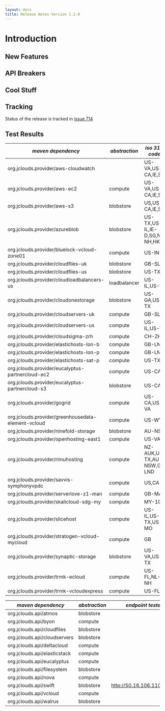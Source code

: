 ```yaml
---
layout: docs
title: Release Notes Version 1.2.0
---
```


# Introduction 

## New Features

## API Breakers

## Cool Stuff

## Tracking

Status of the release is tracked in [issue 714](http://code.google.com/p/jclouds/issues/detail?id=714)

## Test Results 

|  *maven dependency* |  *abstraction* |  *iso 3166 codes* |  *result* |  *notes* | 
|---------------------|----------------|-------------------|-----------|----------|
| org.jclouds.provider/aws-cloudwatch| | US-VA,US-CA,IE,SG| [1/1](/documentation/releasenotes/1.2.0-output/aws-cloudwatch.txt)| |
| org.jclouds.provider/aws-ec2| compute| US-VA,US-CA,IE,SG| [144/145](/documentation/releasenotes/1.2.0-output/aws-ec2.txt)| [failures](/documentation/releasenotes/1.2.0-output/aws-ec2-failures.txt)|
| org.jclouds.provider/aws-s3| blobstore| US,US-CA,IE,SG| [101/102](/documentation/releasenotes/1.2.0-output/aws-s3.txt)| [failures](/documentation/releasenotes/1.2.0-output/aws-s3-failures.txt)|
| org.jclouds.provider/azureblob| blobstore| US-TX,US-IL,IE-D,SG,NL-NH,HK| [pass 94/96](/documentation/releasenotes/1.2.0-output/azureblob.txt)| [failures](/documentation/releasenotes/1.2.0-output/azureblob-failures.txt)|
| org.jclouds.provider/bluelock-vcloud-zone01| compute| US-IN| [139/139](/documentation/releasenotes/1.2.0-output/bluelock-vcloud-zone01.txt)| |
| org.jclouds.provider/cloudfiles-uk| blobstore| GB-SLG| pending| |
| org.jclouds.provider/cloudfiles-us| blobstore| US-TX| [90/90](/documentation/releasenotes/1.2.0-output/cloudfiles-us.txt)| |
| org.jclouds.provider/cloudloadbalancers-us| loadbalancer| US-IL,US-TX| pending| |
| org.jclouds.provider/cloudonestorage| blobstore| US-GA,US-TX| [63/65](/documentation/releasenotes/1.2.0-output/cloudonestorage.txt)| [failures](/documentation/releasenotes/1.2.0-output/cloudonestorage-failures.txt)|
| org.jclouds.provider/cloudservers-uk| compute| GB-SLG| [125/125](/documentation/releasenotes/1.2.0-output/cloudservers-uk.txt)| |
| org.jclouds.provider/cloudservers-us| compute| US-IL,US-TX| [125/125](/documentation/releasenotes/1.2.0-output/cloudservers-us.txt)| |
| org.jclouds.provider/cloudsigma-zrh| compute| CH-ZH| pending| |
| org.jclouds.provider/elastichosts-lon-b| compute| GB-LND|  pending| |
| org.jclouds.provider/elastichosts-lon-p| compute| GB-LND| pending| |
| org.jclouds.provider/elastichosts-sat-p| compute| US-TX| pending| |
| org.jclouds.provider/eucalyptus-partnercloud-ec2| compute| US-CA| pending| |
| org.jclouds.provider/eucalyptus-partnercloud-s3| blobstore| US-CA| pending| |
| org.jclouds.provider/gogrid| compute| US-CA,US-VA| pending| |
| org.jclouds.provider/greenhousedata-element-vcloud| compute| US-WY| pending| |
| org.jclouds.provider/ninefold-storage| blobstore| AU-NSW| pending| |
| org.jclouds.provider/openhosting-east1| compute| US-VA| pending| |
| org.jclouds.provider/rimuhosting| compute| NZ-AUK,US-TX,AU-NSW,GB-LND| pending| |
| org.jclouds.provider/savvis-symphonyvpdc| compute| US,CA| pending| |
| org.jclouds.provider/serverlove-z1-man| compute| GB-MAN| pending| |
| org.jclouds.provider/skalicloud-sdg-my| compute| MY-10| pending| |
| org.jclouds.provider/slicehost| compute| US-IL,US-TX,US-MO| pending| |
| org.jclouds.provider/stratogen-vcloud-mycloud| compute| GB| pending| |
| org.jclouds.provider/synaptic-storage| blobstore| US-VA,US-TX| pending| |
| org.jclouds.provider/trmk-ecloud| compute| US-FL,NL-NH| pending| |
| org.jclouds.provider/trmk-vcloudexpress| compute| US-FL| pending| |



|  *maven dependency* |  *abstraction* |  *endpoint tested* |  *result* |  *notes* | 
|---------------------|----------------|--------------------|-----------|----------|
| org.jclouds.api/atmos| blobstore|  | pending| |
| org.jclouds.api/byon| compute|  | pending| |
| org.jclouds.api/cloudfiles| blobstore|  | pending| |
| org.jclouds.api/cloudservers| blobstore|  | pending| |
| org.jclouds.api/deltacloud| compute|  | pending| |
| org.jclouds.api/elasticstack| compute|  | pending| |
| org.jclouds.api/eucalyptus| compute|  | pending| |
| org.jclouds.api/filesystem| blobstore|  | pending| |
| org.jclouds.api/nova| compute|  | pending| |
| org.jclouds.api/swift| blobstore| http://50.16.106.110:11000| pending| |
| org.jclouds.api/vcloud| compute|  | pending| |
| org.jclouds.api/walrus| blobstore|  | pending| |
